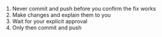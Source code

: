   1. Never commit and push before you confirm the
   fix works
  2. Make changes and explain them to you
  3. Wait for your explicit approval
  4. Only then commit and push
